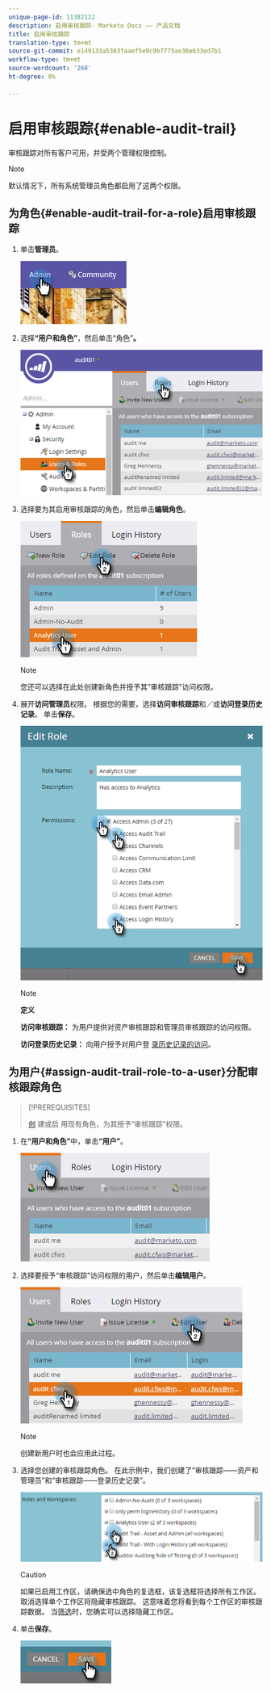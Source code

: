 ```yaml
---
unique-page-id: 11382122
description: 启用审核跟踪- Marketo Docs —— 产品文档
title: 启用审核跟踪
translation-type: tm+mt
source-git-commit: e149133a5383faaef5e9c9b7775ae36e633ed7b1
workflow-type: tm+mt
source-wordcount: '268'
ht-degree: 0%

---
```



# 启用审核跟踪{#enable-audit-trail}

审核跟踪对所有客户可用，并受两个管理权限控制。

>[!NOTE]
>
>默认情况下，所有系统管理员角色都启用了这两个权限。

## 为角色{#enable-audit-trail-for-a-role}启用审核跟踪

1. 单击&#x200B;**管理员**。

   ![](assets/one-2.png)

1. 选择&#x200B;**“用户和角色”**，然后单击“角色”**。**

   ![](assets/two-2.png)

1. 选择要为其启用审核跟踪的角色，然后单击&#x200B;**编辑角色**。

   ![](assets/three-1.png)

   >[!NOTE]
   >
   >您还可以选择在此处创建新角色并授予其“审核跟踪”访问权限。

1. 展开&#x200B;**访问管理员**&#x200B;权限。 根据您的需要，选择&#x200B;**访问审核跟踪**&#x200B;和／或&#x200B;**访问登录历史记录**。 单击&#x200B;**保存**。

   ![](assets/four-1.png)

   >[!NOTE]
   >
   >**定义**
   >
   >
   >**访问审核跟踪：** 为用户提供对资产审核跟踪和管理员审核跟踪的访问权限。
   >
   >
   >**访问登录历史记录：** 向用户授予对用户登 [录历史记录的访问](user-login-history.md)。

## 为用户{#assign-audit-trail-role-to-a-user}分配审核跟踪角色

>[!PREREQUISITES]
>
>[创](http://docs.marketo.com/display/DOCS/Create,+Delete,+Edit+and+Change+a+User+Role#Create,Delete,EditandChangeaUserRole-CreateaRole) 建或启 [](#Enable) 用现有角色，为其授予“审核跟踪”权限。

1. 在&#x200B;**“用户和角色”**&#x200B;中，单击&#x200B;**“用户”**。

   ![](assets/five-1.png)

1. 选择要授予“审核跟踪”访问权限的用户，然后单击&#x200B;**编辑用户**。

   ![](assets/six-1.png)

   >[!NOTE]
   >
   >创建新用户时也会应用此过程。

1. 选择您创建的审核跟踪角色。 在此示例中，我们创建了“审核跟踪——资产和管理员”和“审核跟踪——登录历史记录”。

   ![](assets/seven-1.png)

   >[!CAUTION]
   >
   >如果已启用工作区，请确保选中角色的复选框，该复选框将选择所有工作区。 取消选择单个工作区将隐藏审核跟踪。 这意味着您将看到每个工作区的审核跟踪数据。 当[筛选](http://docs.marketo.com/display/DOCS/Filtering+in+Audit+Trail)时，您确实可以选择隐藏工作区。

1. 单击&#x200B;**保存**。

   ![](assets/eight-1.png)

